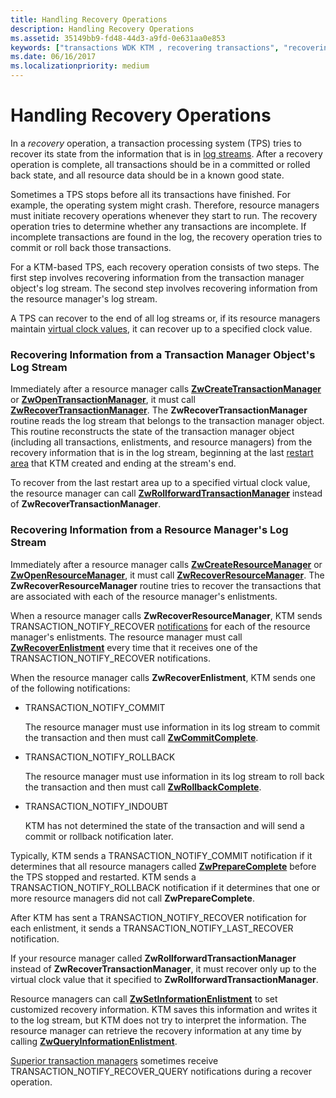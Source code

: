 ```yaml
---
title: Handling Recovery Operations
description: Handling Recovery Operations
ms.assetid: 35149bb9-fd48-44d3-a9fd-0e631aa0e853
keywords: ["transactions WDK KTM , recovering transactions", "recovering transactions WDK KTM", "transaction processing systems WDK KTM , recovering transactions", "TPS WDK KTM , recovering transactions", "log streams WDK KTM , recovering transactions", "virtual clock values WDK KTM , recovering transactions"]
ms.date: 06/16/2017
ms.localizationpriority: medium
---
```


# Handling Recovery Operations


In a *recovery* operation, a transaction processing system (TPS) tries to recover its state from the information that is in [log streams](using-log-streams-with-ktm.md). After a recovery operation is complete, all transactions should be in a committed or rolled back state, and all resource data should be in a known good state.

Sometimes a TPS stops before all its transactions have finished. For example, the operating system might crash. Therefore, resource managers must initiate recovery operations whenever they start to run. The recovery operation tries to determine whether any transactions are incomplete. If incomplete transactions are found in the log, the recovery operation tries to commit or roll back those transactions.

For a KTM-based TPS, each recovery operation consists of two steps. The first step involves recovering information from the transaction manager object's log stream. The second step involves recovering information from the resource manager's log stream.

A TPS can recover to the end of all log streams or, if its resource managers maintain [virtual clock values](using-virtual-clock-values.md), it can recover up to a specified clock value.

### Recovering Information from a Transaction Manager Object's Log Stream

Immediately after a resource manager calls [**ZwCreateTransactionManager**](https://docs.microsoft.com/windows-hardware/drivers/ddi/content/wdm/nf-wdm-ntcreatetransactionmanager) or [**ZwOpenTransactionManager**](https://docs.microsoft.com/windows-hardware/drivers/ddi/content/wdm/nf-wdm-ntopentransactionmanager), it must call [**ZwRecoverTransactionManager**](https://docs.microsoft.com/windows-hardware/drivers/ddi/content/wdm/nf-wdm-ntrecovertransactionmanager). The **ZwRecoverTransactionManager** routine reads the log stream that belongs to the transaction manager object. This routine reconstructs the state of the transaction manager object (including all transactions, enlistments, and resource managers) from the recovery information that is in the log stream, beginning at the last [restart area](reading-restart-records-from-a-clfs-stream.md) that KTM created and ending at the stream's end.

To recover from the last restart area up to a specified virtual clock value, the resource manager can call [**ZwRollforwardTransactionManager**](https://docs.microsoft.com/windows-hardware/drivers/ddi/content/wdm/nf-wdm-ntrollforwardtransactionmanager) instead of **ZwRecoverTransactionManager**.

### Recovering Information from a Resource Manager's Log Stream

Immediately after a resource manager calls [**ZwCreateResourceManager**](https://docs.microsoft.com/windows-hardware/drivers/ddi/content/wdm/nf-wdm-ntcreateresourcemanager) or [**ZwOpenResourceManager**](https://docs.microsoft.com/windows-hardware/drivers/ddi/content/wdm/nf-wdm-ntopenresourcemanager), it must call [**ZwRecoverResourceManager**](https://docs.microsoft.com/windows-hardware/drivers/ddi/content/wdm/nf-wdm-ntrecoverresourcemanager). The **ZwRecoverResourceManager** routine tries to recover the transactions that are associated with each of the resource manager's enlistments.

When a resource manager calls **ZwRecoverResourceManager**, KTM sends TRANSACTION\_NOTIFY\_RECOVER [notifications](transaction-notifications.md) for each of the resource manager's enlistments. The resource manager must call [**ZwRecoverEnlistment**](https://docs.microsoft.com/windows-hardware/drivers/ddi/content/wdm/nf-wdm-ntrecoverenlistment) every time that it receives one of the TRANSACTION\_NOTIFY\_RECOVER notifications.

When the resource manager calls **ZwRecoverEnlistment**, KTM sends one of the following notifications:

-   TRANSACTION\_NOTIFY\_COMMIT

    The resource manager must use information in its log stream to commit the transaction and then must call [**ZwCommitComplete**](https://docs.microsoft.com/windows-hardware/drivers/ddi/content/wdm/nf-wdm-ntcommitcomplete).

-   TRANSACTION\_NOTIFY\_ROLLBACK

    The resource manager must use information in its log stream to roll back the transaction and then must call [**ZwRollbackComplete**](https://docs.microsoft.com/windows-hardware/drivers/ddi/content/wdm/nf-wdm-ntrollbackcomplete).

-   TRANSACTION\_NOTIFY\_INDOUBT

    KTM has not determined the state of the transaction and will send a commit or rollback notification later.

Typically, KTM sends a TRANSACTION\_NOTIFY\_COMMIT notification if it determines that all resource managers called [**ZwPrepareComplete**](https://docs.microsoft.com/windows-hardware/drivers/ddi/content/wdm/nf-wdm-ntpreparecomplete) before the TPS stopped and restarted. KTM sends a TRANSACTION\_NOTIFY\_ROLLBACK notification if it determines that one or more resource managers did not call **ZwPrepareComplete**.

After KTM has sent a TRANSACTION\_NOTIFY\_RECOVER notification for each enlistment, it sends a TRANSACTION\_NOTIFY\_LAST\_RECOVER notification.

If your resource manager called **ZwRollforwardTransactionManager** instead of **ZwRecoverTransactionManager**, it must recover only up to the virtual clock value that it specified to **ZwRollforwardTransactionManager**.

Resource managers can call [**ZwSetInformationEnlistment**](https://docs.microsoft.com/windows-hardware/drivers/ddi/content/wdm/nf-wdm-ntsetinformationenlistment) to set customized recovery information. KTM saves this information and writes it to the log stream, but KTM does not try to interpret the information. The resource manager can retrieve the recovery information at any time by calling [**ZwQueryInformationEnlistment**](https://docs.microsoft.com/windows-hardware/drivers/ddi/content/wdm/nf-wdm-ntqueryinformationenlistment).

[Superior transaction managers](creating-a-superior-transaction-manager.md) sometimes receive TRANSACTION\_NOTIFY\_RECOVER\_QUERY notifications during a recover operation.

 

 




